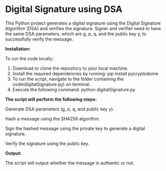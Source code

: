 # Digital Signature using DSA
This Python project generates a digital signature using the Digital Signature Algorithm (DSA) and verifies the signature. Signer and verifier need to have the same DSA parameters, which are g, p, q, and the public key y, to successfully verify the message.

**Installation:**

To run the code locally:

1. Download or clone the repository to your local machine.
2. Install the required dependencies by running:
	pip install pycryptodome
3. To run the script, navigate to the folder containing the code(digitalSignature.py) on terminal. 
4. Execute the following command:
python digitalSignature.py


**The script will perform the following steps:**

Generate DSA parameters (g, p, q, and public key y).

Hash a message using the SHA256 algorithm.

Sign the hashed message using the private key to generate a digital signature.

Verify the signature using the public key.

**Output:**

The script will output whether the message is authentic or not.
